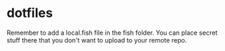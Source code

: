 # dotfiles

Remember to add a local.fish file in the fish folder. You can place secret stuff there that you don't want to upload to your remote repo.